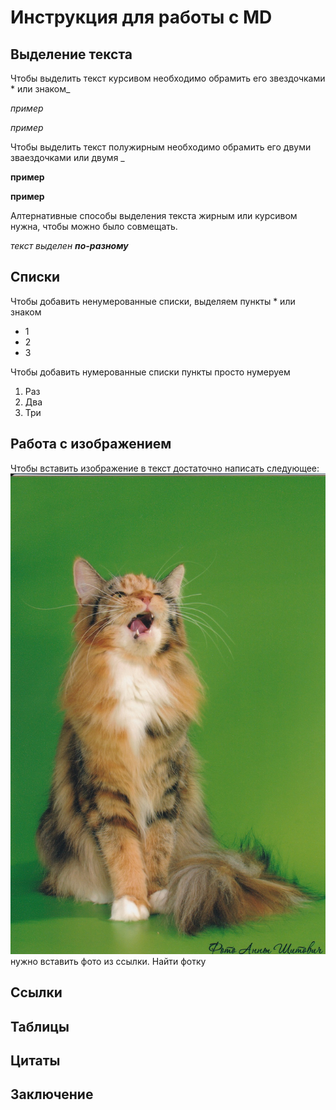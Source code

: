 # Инструкция для работы с MD
## Выделение текста
Чтобы выделить текст курсивом необходимо обрамить его звездочками * или знаком_

_пример_

*пример*

Чтобы выделить текст полужирным необходимо обрамить его двуми зваездочками или двумя _

__пример__

 **пример**

Алтернативные способы выделения текста жирным или курсивом нужна, чтобы можно было совмещать. 

_текст выделен **по-разному**_


## Списки

Чтобы добавить ненумерованные списки, выделяем пункты * или знаком 

* 1
* 2
* 3

Чтобы добавить нумерованные списки пункты просто нумеруем
1. Раз
2. Два
3. Три


## Работа с изображением

Чтобы вставить изображение в текст достаточно написать следующее: ![кошка](IMG_20150227_0002.jpg)
нужно вставить фото из ссылки. Найти фотку
## Ссылки
## Таблицы
## Цитаты
## Заключение
